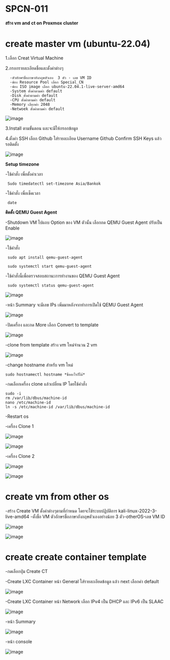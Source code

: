 # SPCN-011
**สร้าง vm and ct on Proxmox cluster**
# create master vm (ubuntu-22.04)
1.เลือก Creat Virtual Machine

2.กรอกรายละเอียดชื่อและตั้งค่าต่างๆ

      -ตัวอักษรชื่อภาษาอังกฤษตัวเอง  3 ตัว - เลข VM ID                                                                              
      -ช่อง Resource Pool เลือก Special_CN
      -ช่อง ISO image เลือก ubuntu-22.04.1-live-server-amd64
      -System ตั้งค่าตามค่า default 
      -Disk ตั้งค่าตามค่า default 
      -CPU ตั้งค่าตามค่า default
      -Memory เลือกค่า 2048
      -Netwoek ตั้งค่าตามค่า default

![image](https://user-images.githubusercontent.com/113360594/208263139-6652dc01-2533-4b71-aa46-89ec232b59b3.png)

3.Install ตามขั้นตอน และจะมีให้กรอกข้อมูล

4.ตั้งค่า SSH เลือก Github ใส่รายละเอียด Username Github Confirm SSH Keys แล้วรอติดตั้ง

![image](https://user-images.githubusercontent.com/113360594/208263627-f3760c63-500a-4b39-993e-4ea7ee5850ab.png)

**Setup timezone**

 -ใช้คำสั่ง เพื่อตั้งค่าเวลา
 
     Sudo timedatectl set-timezone Asia/Bankok
		 
 -ใช้คำสั่ง เพื่อเช็คเวลา
 
     date
		 
**ติดตั้ง QEMU Guest Agent**

 -Shutdown VM ไปแถบ Option ของ VM ตัวนั้น เลือกกด QEMU Guest Agent ปรับเป็น Enable
 
 ![image](https://user-images.githubusercontent.com/113360594/208264111-ad3ff428-b9c2-4853-8ab4-61e7ec70123c.png)

	
 -ใช้คำสั่ง
	
	 sudo apt install qemu-guest-agent
	 
	 sudo systemctl start qemu-guest-agent
	 
-ใช้คำสั่งนี้เพื่อตรวจสอบสถานะการทำงานของ QEMU Guest Agent
	 
	 sudo systemctl status qemu-guest-agent
	 
![image](https://user-images.githubusercontent.com/113360594/208263935-de4a9a28-7220-4dfa-9af0-c09068ad8c4c.png)

-หน้า Summary จะมีเลข IPs เพิ่มมาหลังจากทำการเปิดใช้ QEMU Guest Agent

![image](https://user-images.githubusercontent.com/113360594/208264127-97fb44ab-de80-421d-a654-d1d24c31ec7e.png)

-ปิดเครื่อง และกด More เลือก Convert to template

![image](https://user-images.githubusercontent.com/113360594/208298518-494d111a-424d-42ba-8ded-edf1b87136d5.png)

-clone from template สร้าง vm ใหม่จำนวน 2 vm

![image](https://user-images.githubusercontent.com/113360594/208298593-e4d2d4bd-6755-4cff-92ac-a24dc027758e.png)

-change hostname สำหรับ vm ใหม่
	
	sudo hostnamectl hostname *ชื่ออะไรก็ได้*

-กดเลือกเครื่อง clone แล้วเปลี่ยน IP โดยใช้คำสั่ง

	sudo -i
	rm /var/lib/dbus/machine-id
	nano /etc/machine-id 
	ln -s /etc/machine-id /var/lib/dbus/machine-id

-Restart os

-เครื่อง Clone 1

![image](https://user-images.githubusercontent.com/113360594/208298824-158954d2-38b6-4c56-b9af-fda5c3d4b21f.png)

![image](https://user-images.githubusercontent.com/113360594/208298833-2e0cb680-a120-4362-85bb-fe4c0e4fc82c.png)

-เครื่อง Clone 2

![image](https://user-images.githubusercontent.com/113360594/208298852-d715f63f-49a5-4b5d-a21d-ed8ab51a2e8b.png)

![image](https://user-images.githubusercontent.com/113360594/208298861-bec90a79-24e5-4a10-a5e5-157785babcae.png)

# create vm from other os
 
 -สร้าง Create VM ตั้งค่าต่างๆตามที่กำหนด โดยจะใช้ระบบปฏิบัติการ kali-linux-2022-3-live-amd64
 -ตั้งชื่อ VM ตัวอักษรชื่อภาษาอังกฤษตัวเองอย่างน้อย 3 ตัว-otherOS-เลข VM ID
 
 ![image](https://user-images.githubusercontent.com/113360594/208305938-6599b4ac-39c0-4bbd-80b1-a90f47736141.png)

 
 ![image](https://user-images.githubusercontent.com/113360594/208298965-b6ee4c1e-cb1a-47dd-854c-89f4c20cef2b.png)

# create create container template

-กดเลือกปุ่ม Create CT

-Create LXC Container หน้า General ใส่รายละเอียดข้อมูล แล้ว next เลือกค่า default

![image](https://user-images.githubusercontent.com/113360594/208299016-97870427-8024-4a74-bd13-3131c758a901.png)

-Create LXC Container หน้า Network เลือก IPv4 เป็น DHCP และ IPv6 เป็น SLAAC

![image](https://user-images.githubusercontent.com/113360594/208299138-f6b15345-e22c-4eb9-b6cf-aaeb7cd558ad.png)

-หน้า Summary

![image](https://user-images.githubusercontent.com/113360594/208299164-9a38968e-caa0-40bc-909f-2a7e7e29a1cd.png)


-หน้า console

![image](https://user-images.githubusercontent.com/113360594/208299195-2bc7fae7-e6f9-45e3-a1bf-5dfe42416cfc.png)









	   
		 


